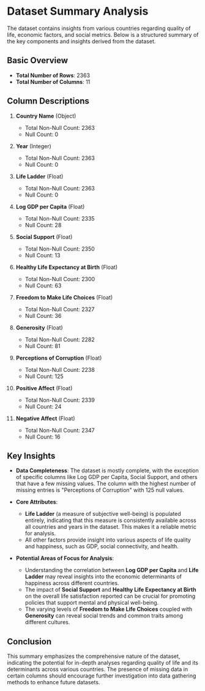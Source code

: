 # Dataset Summary Analysis

The dataset contains insights from various countries regarding quality of life, economic factors, and social metrics. Below is a structured summary of the key components and insights derived from the dataset.

## Basic Overview

- **Total Number of Rows**: 2363
- **Total Number of Columns**: 11

## Column Descriptions

1. **Country Name** (Object)
   - Total Non-Null Count: 2363
   - Null Count: 0

2. **Year** (Integer)
   - Total Non-Null Count: 2363
   - Null Count: 0

3. **Life Ladder** (Float)
   - Total Non-Null Count: 2363
   - Null Count: 0

4. **Log GDP per Capita** (Float)
   - Total Non-Null Count: 2335
   - Null Count: 28

5. **Social Support** (Float)
   - Total Non-Null Count: 2350
   - Null Count: 13

6. **Healthy Life Expectancy at Birth** (Float)
   - Total Non-Null Count: 2300
   - Null Count: 63

7. **Freedom to Make Life Choices** (Float)
   - Total Non-Null Count: 2327
   - Null Count: 36

8. **Generosity** (Float)
   - Total Non-Null Count: 2282
   - Null Count: 81

9. **Perceptions of Corruption** (Float)
   - Total Non-Null Count: 2238
   - Null Count: 125

10. **Positive Affect** (Float)
    - Total Non-Null Count: 2339
    - Null Count: 24

11. **Negative Affect** (Float)
    - Total Non-Null Count: 2347
    - Null Count: 16

## Key Insights

- **Data Completeness**: The dataset is mostly complete, with the exception of specific columns like Log GDP per Capita, Social Support, and others that have a few missing values. The column with the highest number of missing entries is "Perceptions of Corruption" with 125 null values.

- **Core Attributes**: 
   - **Life Ladder** (a measure of subjective well-being) is populated entirely, indicating that this measure is consistently available across all countries and years in the dataset. This makes it a reliable metric for analysis.
   - All other factors provide insight into various aspects of life quality and happiness, such as GDP, social connectivity, and health.

- **Potential Areas of Focus for Analysis**:
   - Understanding the correlation between **Log GDP per Capita** and **Life Ladder** may reveal insights into the economic determinants of happiness across different countries.
   - The impact of **Social Support** and **Healthy Life Expectancy at Birth** on the overall life satisfaction reported can be crucial for promoting policies that support mental and physical well-being.
   - The varying levels of **Freedom to Make Life Choices** coupled with **Generosity** can reveal social trends and common traits among different cultures.

## Conclusion

This summary emphasizes the comprehensive nature of the dataset, indicating the potential for in-depth analyses regarding quality of life and its determinants across various countries. The presence of missing data in certain columns should encourage further investigation into data gathering methods to enhance future datasets.